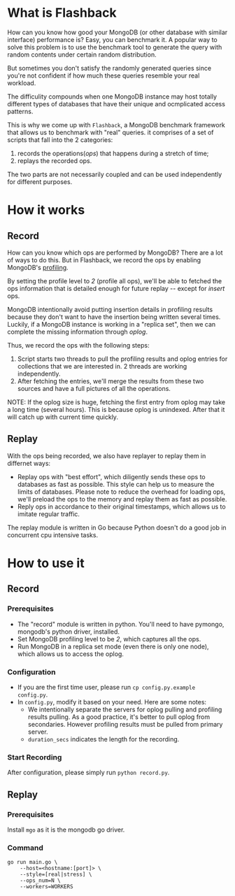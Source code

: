 # What is Flashback

How can you know how good your MongoDB (or other database with similar interface) performance is? Easy, you can benchmark it. A popular way to solve this problem is to use the benchmark tool to generate the query with random contents under certain random distribution.

But sometimes you don't satisfy the randomly generated queries since you're not confident if how much these queries resemble your real workload.

The difficulity compounds when one MongoDB instance may host totally different types of databases that have their unique and ocmplicated access patterns.

This is why we come up with `Flashback`, a MongoDB benchmark framework that allows us to benchmark with "real" queries. it comprises of a set of scripts that fall into the 2 categories:

1. records the operations(_ops_) that happens during a stretch of time;
2. replays the recorded ops.

The two parts are not necessarily coupled and can be used independently for different purposes.

# How it works

## Record

How can you know which ops are performed by MongoDB? There are a lot of ways to do this. But in Flashback, we record the ops by enabling MongoDB's [profiling](http://docs.mongodb.org/manual/reference/command/profile/).

By setting the profile level to _2_ (profile all ops), we'll be able to fetched the ops information that is detailed enough for future replay -- except for _insert_ ops.

MongoDB intentionally avoid putting insertion details in profiling results because they don't want to have the insertion being written several times. Luckily, if a MongoDB instance is working in a "replica set", then we can complete the missing information through _oplog_.

Thus, we record the ops with the following steps:

1. Script starts two threads to pull the profiling results and oplog entries for collections that we are interested in. 2 threads are working independently.
2. After fetching the entries, we'll merge the results from these two sources and have a full pictures of all the operations.

NOTE: If the oplog size is huge, fetching the first entry from oplog may take a long time (several hours). This is because oplog is unindexed. After that it will catch up with current time quickly.

## Replay

With the ops being recorded, we also have replayer to replay them in differnet ways:

* Replay ops with "best effort", which diligently sends these ops to databases as fast as possible. This style can help us to measure the limits of databases. Please note to reduce the overhead for loading ops, we'll preload the ops to the memory and replay them as fast as possible.
* Reply ops in accordance to their original timestamps, which allows us to imitate regular traffic.

The replay module is written in Go because Python doesn't do a good job in concurrent cpu intensive tasks.

# How to use it

## Record

### Prerequisites

* The "record" module is written in python. You'll need to have pymongo, mongodb's python driver, installed.
* Set MongoDB profiling level to be _2_, which captures all the ops.
* Run MongoDB in a replica set mode (even there is only one node), which allows us to access the oplog.

### Configuration

* If you are the first time user, please run `cp config.py.example config.py`.
* In `config.py`, modify it based on your need. Here are some notes:
    * We intentionally separate the servers for oplog pulling and profiling results pulling. As a good practice, it's better to pull oplog from secondaries. However profiling results must be pulled from primary server.
    * `duration_secs` indicates the length for the recording.

### Start Recording

After configuration, please simply run `python record.py`.

## Replay

### Prerequisites

Install `mgo` as it is the mongodb go driver.

### Command

    go run main.go \
        --host=<hostname:[port]> \
        --style=[real|stress] \
        --ops_num=N \
        --workers=WORKERS
